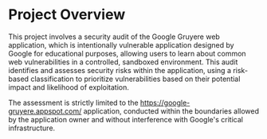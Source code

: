 # Project Overview
This project involves a security audit of the Google Gruyere web application, which is intentionally vulnerable application designed by Google for educational purposes, allowing users to learn about common web vulnerabilities in a controlled, sandboxed environment. This audit identifies and assesses security risks within the application, using a risk-based classification to prioritize vulnerabilities based on their potential impact and likelihood of exploitation.

The assessment is strictly limited to the https://google-gruyere.appspot.com/ application, conducted within the boundaries allowed by the application owner and without interference with Google's critical infrastructure.
